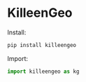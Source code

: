 # KilleenGeo

Install:

```bash
pip install killeengeo
```

Import:

```python
import killeengeo as kg
```
